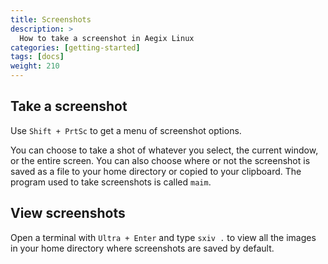 ```yaml
---
title: Screenshots
description: >
  How to take a screenshot in Aegix Linux
categories: [getting-started]
tags: [docs]
weight: 210
---
```


## Take a screenshot

Use `Shift + PrtSc` to get a menu of screenshot options. 

You can choose to take a shot of whatever you select, the current window, or the entire screen. You can also choose where or not the screenshot is saved as a file to your home directory or copied to your clipboard. The program used to take screenshots is called `maim`.

## View screenshots

Open a terminal with `Ultra + Enter` and type `sxiv .` to view all the images in your home directory where screenshots are saved by default.

<!-- ## Automating saved screenshots to move to `~/ss` -->

<!--You can install cronie to run a cron service that will automatically move screenshots to `~/ss` every 5 minutes. -->
